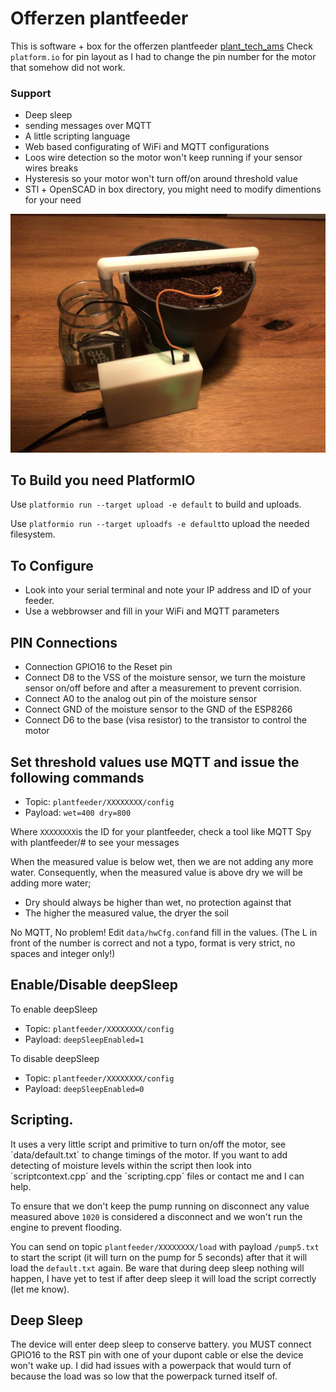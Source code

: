 # Offerzen plantfeeder

This is software + box for the offerzen plantfeeder [plant_tech_ams](https://github.com/OfferZen-Make/plant_tech_ams)
Check `platform.io` for pin layout as I had to change the pin number for the motor that somehow did not work.

### Support

* Deep sleep
* sending messages over MQTT
* A little scripting language
* Web based configurating of WiFi and MQTT configurations
* Loos wire detection so the motor won't keep running if your sensor wires breaks
* Hysteresis so your motor won't turn off/on around threshold value
* STl + OpenSCAD in box directory, you might need to modify dimentions for your need 

![Total setup](box/setup.jpg)


## To Build you need PlatformIO

Use `platformio run --target upload -e default` to build and uploads.

Use `platformio run --target uploadfs -e default`to upload the needed filesystem.

## To Configure

* Look into your serial terminal and note your IP address and ID of your feeder.
* Use a webbrowser and fill in your WiFi and MQTT parameters

## PIN Connections

* Connection GPIO16 to the Reset pin
* Connect D8 to the VSS of the moisture sensor, we turn the moisture sensor on/off before and after a measurement to prevent corrision.
* Connect A0 to the analog out pin of the moisture sensor
* Connect GND of the moisture sensor to the GND of the ESP8266
* Connect D6 to the base (visa resistor) to the transistor to control the motor

## Set threshold values use MQTT and issue the following commands

* Topic: `plantfeeder/XXXXXXXX/config`
* Payload: `wet=400 dry=800`

Where `XXXXXXXX`is the ID for your plantfeeder, check a tool like MQTT Spy with plantfeeder/# to see your messages

When the measured value is below wet, then we are not adding any more water.
Consequently, when the measured value is above dry we will be adding more water;
* Dry should always be higher than wet, no protection against that
* The higher the measured value, the dryer the soil

No MQTT, No problem! Edit `data/hwCfg.conf`and fill in the values. (The L in front of the number is correct and not a typo, format is very strict, no spaces and integer only!)

## Enable/Disable deepSleep

To enable deepSleep

* Topic: `plantfeeder/XXXXXXXX/config`
* Payload: `deepSleepEnabled=1`

To disable deepSleep

* Topic: `plantfeeder/XXXXXXXX/config`
* Payload: `deepSleepEnabled=0`

## Scripting.

It uses a very little script and primitive to turn on/off the motor, see ´data/default.txt´ to change timings of the motor. If you want to add detecting of moisture levels within the script then look into
´scriptcontext.cpp´ and the ´scripting.cpp´ files or contact me and I can help.

To ensure that we don't keep the pump running on disconnect any value measured above `1020` is considered a disconnect and we won't run the engine to prevent flooding.

You can send on topic `plantfeeder/XXXXXXXX/load` with payload `/pump5.txt` to start the script (it will turn on the pump for 5 seconds) after that it will load the `default.txt` again. Be ware that during deep sleep nothing will happen, I have yet to test if after deep sleep it will load the script correctly (let me know).

## Deep Sleep
The device will enter deep sleep to conserve battery. you MUST connect GPIO16 to the RST pin with one of your dupont cable or else the device won't wake up. 
I did had issues with a powerpack that would turn of because the load was so low that the powerpack turned itself of.

